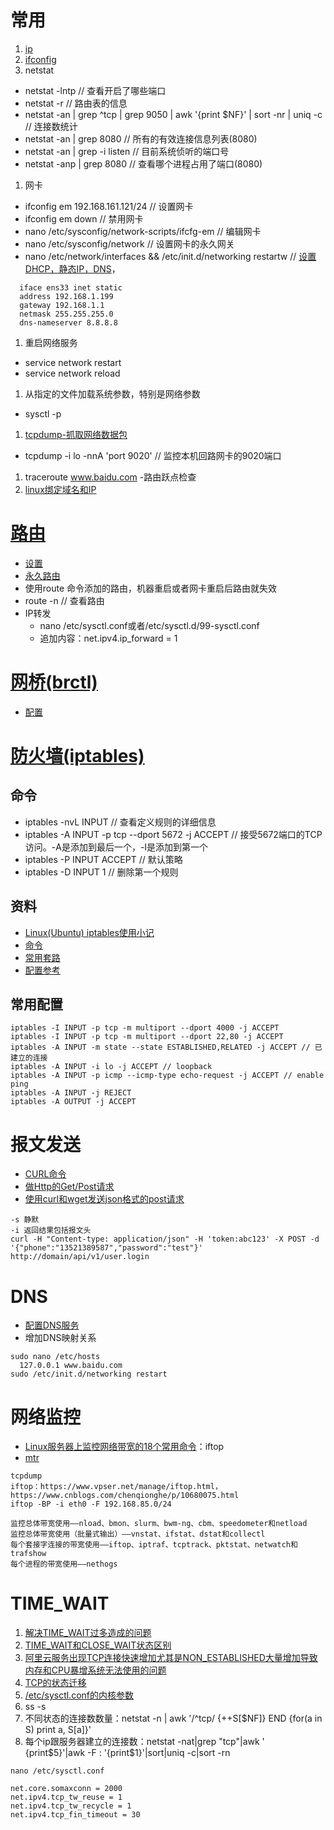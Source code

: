 # 常用
1. [ip](http://os.51cto.com/art/201406/441461.htm)
1. [ifconfig](http://blog.csdn.net/sdvch/article/details/12587515)
1. netstat
  * netstat -lntp // 查看开启了哪些端口
  * netstat -r // 路由表的信息
  * netstat -an | grep ^tcp | grep 9050 | awk '{print $NF}' | sort -nr | uniq -c // 连接数统计
  * netstat -an | grep 8080 // 所有的有效连接信息列表(8080)
  * netstat -an | grep -i listen // 目前系统侦听的端口号
  * netstat -anp | grep 8080 // 查看哪个进程占用了端口(8080)

1. 网卡
  * ifconfig em 192.168.161.121/24 // 设置网卡
  * ifconfig em down // 禁用网卡
  * nano /etc/sysconfig/network-scripts/ifcfg-em // 编辑网卡
  * nano /etc/sysconfig/network // 设置网卡的永久网关
  * nano /etc/network/interfaces && /etc/init.d/networking restartw // [设置DHCP，静态IP，DNS](http://forum.ubuntu.org.cn/viewtopic.php?f=73&t=190174)，
```
  iface ens33 inet static
  address 192.168.1.199
  gateway 192.168.1.1
  netmask 255.255.255.0
  dns-nameserver 8.8.8.8
```
1. 重启网络服务
  * service network restart
  * service network reload
1. 从指定的文件加载系统参数，特别是网络参数
  * sysctl -p
1. [tcpdump-抓取网络数据包](http://blog.csdn.net/kobejayandy/article/details/17208137/)
  * tcpdump -i lo -nnA 'port 9020' // 监控本机回路网卡的9020端口
1. traceroute www.baidu.com -路由跃点检查
1. [linux绑定域名和IP](http://ttwang.iteye.com/blog/1955590)

# [路由](http://baike.baidu.com/link?url=3OWZNh6IVWlbyjsJIk41NClQT2ueZ8i3AQszfA_M8zTjP9GbZ77PdvA7xEQGCWY7vncnOD0jOy9jnKl20zCvH_)
* [设置](http://www.centoscn.com/CentOS/help/2014/0113/2351.html)
* [永久路由](http://blog.csdn.net/yuanchao99/article/details/18992567)
* 使用route 命令添加的路由，机器重启或者网卡重启后路由就失效
* route -n // 查看路由
* IP转发
  * nano /etc/sysctl.conf或者/etc/sysctl.d/99-sysctl.conf
  * 追加内容：net.ipv4.ip_forward = 1

# [网桥(brctl)](http://blog.csdn.net/x_nazgul/article/details/20233237)
* [配置](http://fp-moon.iteye.com/blog/1468650)

# [防火墙(iptables)](http://blog.chinaunix.net/uid-26495963-id-3279216.html)
## 命令
* iptables -nvL INPUT // 查看定义规则的详细信息
* iptables -A INPUT -p tcp --dport 5672 -j ACCEPT // 接受5672端口的TCP访问。-A是添加到最后一个，-I是添加到第一个
* iptables -P INPUT ACCEPT // 默认策略
* iptables -D INPUT 1 // 删除第一个规则

## 资料
* [Linux(Ubuntu) iptables使用小记](https://0x1.im/blog/server/use-linux-ubuntu-iptables.html)
* [命令](https://wangchujiang.com/linux-command/c/iptables.html)
* [常用套路](http://www.zsythink.net/archives/1869)
* [配置参考](https://codeday.me/bug/20181124/405722.html)

## 常用配置
```
iptables -I INPUT -p tcp -m multiport --dport 4000 -j ACCEPT
iptables -I INPUT -p tcp -m multiport --dport 22,80 -j ACCEPT
iptables -A INPUT -m state --state ESTABLISHED,RELATED -j ACCEPT // 已建立的连接
iptables -A INPUT -i lo -j ACCEPT // loopback
iptables -A INPUT -p icmp --icmp-type echo-request -j ACCEPT // enable ping
iptables -A INPUT -j REJECT
iptables -A OUTPUT -j ACCEPT
```

# 报文发送
* [CURL命令](https://blog.csdn.net/huangzx3/article/details/80625080)
* [做Http的Get/Post请求](https://www.jianshu.com/p/a8b648e96753)
* [使用curl和wget发送json格式的post请求](https://blog.csdn.net/xcc_2269861428/article/details/83345351)
```
-s 静默
-i 返回结果包括报文头
curl -H "Content-type: application/json" -H 'token:abc123' -X POST -d '{"phone":"13521389587","password":"test"}' http://domain/api/v1/user.login
```

# DNS
* [配置DNS服务](https://www.cnblogs.com/EasonJim/p/7857671.html)
* 增加DNS映射关系
```
sudo nano /etc/hosts
  127.0.0.1 www.baidu.com
sudo /etc/init.d/networking restart
```

# 网络监控
* [Linux服务器上监控网络带宽的18个常用命令](https://blog.csdn.net/yygydjkthh/article/details/75269537)：iftop
* [mtr](https://docs.ucloud.cn/unet/troubleshooting)

```
tcpdump
iftop：https://www.vpser.net/manage/iftop.html，https://www.cnblogs.com/chenqionghe/p/10680075.html
iftop -BP -i eth0 -F 192.168.85.0/24

监控总体带宽使用――nload、bmon、slurm、bwm-ng、cbm、speedometer和netload
监控总体带宽使用（批量式输出）――vnstat、ifstat、dstat和collectl
每个套接字连接的带宽使用――iftop、iptraf、tcptrack、pktstat、netwatch和trafshow
每个进程的带宽使用――nethogs
```

# TIME_WAIT
1. [解决TIME_WAIT过多造成的问题](https://www.cnblogs.com/dadonggg/p/8778318.html)
1. [TIME_WAIT和CLOSE_WAIT状态区别](https://blog.csdn.net/kobejayandy/article/details/17655739)
1. [阿里云服务出现TCP连接快速增加尤其是NON_ESTABLISHED大量增加导致内存和CPU暴增系统无法使用的问题](https://www.cnblogs.com/peteremperor/p/10882076.html)
1. [TCP的状态迁移](https://qiuzhenyuan.github.io/2018/01/28/TCP%E7%9A%84%E7%8A%B6%E6%80%81%E8%BF%81%E7%A7%BB/)
1. [/etc/sysctl.conf的内核参数](http://www.iocoder.cn/Nginx/Based-on-Nginx-to-achieve-100000-concurrency-Linux-kernel-optimization/?vip)
  1. ss -s
  1. 不同状态的连接数数量：netstat -n | awk '/^tcp/ {++S[$NF]} END {for(a in S) print a, S[a]}'
  1. 每个ip跟服务器建立的连接数：netstat -nat|grep "tcp"|awk ' {print$5}'|awk -F : '{print$1}'|sort|uniq -c|sort -rn

```
nano /etc/sysctl.conf

net.core.somaxconn = 2000
net.ipv4.tcp_tw_reuse = 1
net.ipv4.tcp_tw_recycle = 1
net.ipv4.tcp_fin_timeout = 30
```
